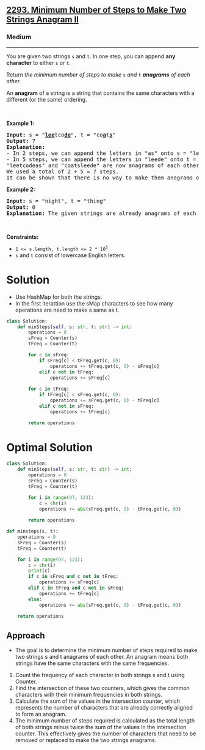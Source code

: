 <h2><a href="https://leetcode.com/problems/minimum-number-of-steps-to-make-two-strings-anagram-ii">2293. Minimum Number of Steps to Make Two Strings Anagram II</a></h2><h3>Medium</h3><hr><p>You are given two strings <code>s</code> and <code>t</code>. In one step, you can append <strong>any character</strong> to either <code>s</code> or <code>t</code>.</p>

<p>Return <em>the minimum number of steps to make </em><code>s</code><em> and </em><code>t</code><em> <strong>anagrams</strong> of each other.</em></p>

<p>An <strong>anagram</strong> of a string is a string that contains the same characters with a different (or the same) ordering.</p>

<p>&nbsp;</p>
<p><strong class="example">Example 1:</strong></p>

<pre>
<strong>Input:</strong> s = &quot;<strong><u>lee</u></strong>tco<u><strong>de</strong></u>&quot;, t = &quot;co<u><strong>a</strong></u>t<u><strong>s</strong></u>&quot;
<strong>Output:</strong> 7
<strong>Explanation:</strong> 
- In 2 steps, we can append the letters in &quot;as&quot; onto s = &quot;leetcode&quot;, forming s = &quot;leetcode<strong><u>as</u></strong>&quot;.
- In 5 steps, we can append the letters in &quot;leede&quot; onto t = &quot;coats&quot;, forming t = &quot;coats<u><strong>leede</strong></u>&quot;.
&quot;leetcodeas&quot; and &quot;coatsleede&quot; are now anagrams of each other.
We used a total of 2 + 5 = 7 steps.
It can be shown that there is no way to make them anagrams of each other with less than 7 steps.
</pre>

<p><strong class="example">Example 2:</strong></p>

<pre>
<strong>Input:</strong> s = &quot;night&quot;, t = &quot;thing&quot;
<strong>Output:</strong> 0
<strong>Explanation:</strong> The given strings are already anagrams of each other. Thus, we do not need any further steps.
</pre>

<p>&nbsp;</p>
<p><strong>Constraints:</strong></p>

<ul>
	<li><code>1 &lt;= s.length, t.length &lt;= 2 * 10<sup>5</sup></code></li>
	<li><code>s</code> and <code>t</code> consist of lowercase English letters.</li>
</ul>

# Solution 
* Use HashMap for both the strings.
* In the first iterattion use the sMap characters to see how many operations are need to make s same as t. 
```python
class Solution:
    def minSteps(self, s: str, t: str) -> int:
        operations = 0
        sFreq = Counter(s)
        tFreq = Counter(t)

        for c in sFreq:
            if sFreq[c] < tFreq.get(c, 0):
                operations += tFreq.get(c, 0) - sFreq[c]
            elif c not in tFreq:
                operations += sFreq[c]
        
        for c in tFreq:
            if tFreq[c] < sFreq.get(c, 0):
                operations += sFreq.get(c, 0) - tFreq[c]
            elif c not in sFreq:
                operations += tFreq[c]

        return operations
```

# Optimal Solution 
```python
class Solution:
    def minSteps(self, s: str, t: str) -> int:
        operations = 0
        sFreq = Counter(s)
        tFreq = Counter(t)

        for i in range(97, 123):
            c = chr(i)
            operations += abs(sFreq.get(c, 0) - tFreq.get(c, 0))
        
        return operations
```

```python
def minsteps(s, t):
    operations = 0
    sFreq = Counter(s)
    tFreq = Counter(t)

    for i in range(97, 123):
        c = chr(i)
        print(c)
        if c in sFreq and c not in tFreq:
            operations += sFreq[c]
        elif c in tFreq and c not in sFreq:
            operations += tFreq[c]
        else:
            operations += abs(sFreq.get(c, 0) - tFreq.get(c, 0))
    
    return operations
```

## Approach
* The goal is to determine the minimum number of steps required to make two strings s and t anagrams of each other. An anagram means both strings have the same characters with the same frequencies.

1. Count the frequency of each character in both strings s and t using Counter.
2. Find the intersection of these two counters, which gives the common characters with their minimum frequencies in both strings.
3. Calculate the sum of the values in the intersection counter, which represents the number of characters that are already correctly aligned to form an anagram.
4. The minimum number of steps required is calculated as the total length of both strings minus twice the sum of the values in the intersection counter. This effectively gives the number of characters that need to be removed or replaced to make the two strings anagrams.
